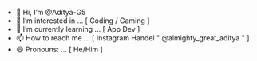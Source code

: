 - 👋 Hi, I’m @Aditya-G5
- 👀 I’m interested in ... [ Coding / Gaming ]
- 🌱 I’m currently learning ... [ App Dev ]
- 📫 How to reach me ... [ Instagram Handel " @almighty_great_aditya " ]
- 😄 Pronouns: ... [ He/Him ]

<!---
Aditya-G5/Aditya-G5 is a ✨ special ✨ repository because its `README.md` (this file) appears on your GitHub profile.
You can click the Preview link to take a look at your changes.
--->
